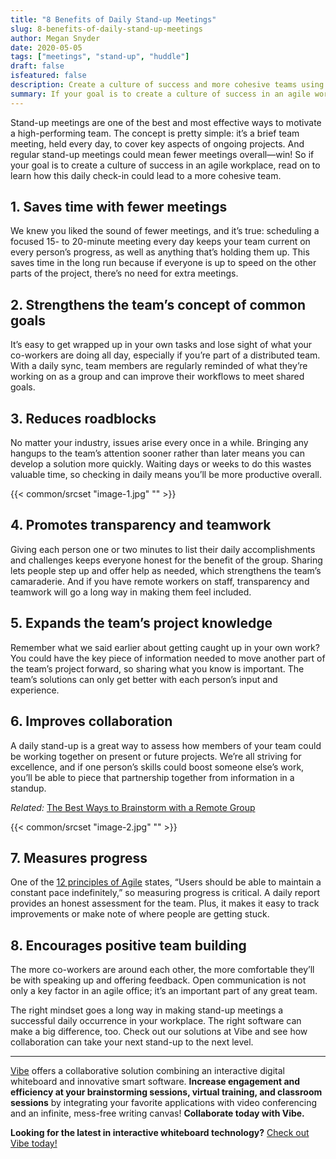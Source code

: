 ```yaml
---
title: "8 Benefits of Daily Stand-up Meetings"
slug: 8-benefits-of-daily-stand-up-meetings
author: Megan Snyder
date: 2020-05-05
tags: ["meetings", "stand-up", "huddle"]
draft: false
isfeatured: false
description: Create a culture of success and more cohesive teams using an agile style daily standup meeting.
summary: If your goal is to create a culture of success in an agile workplace, read on to learn how this daily check-in leads to a more cohesive team.
---
```






Stand-up meetings are one of the best and most effective ways to motivate a high-performing team. The concept is pretty simple: it’s a brief team meeting, held every day, to cover key aspects of ongoing projects. And regular stand-up meetings could mean fewer meetings overall—win! So if your goal is to create a culture of success in an agile workplace, read on to learn how this daily check-in could lead to a more cohesive team.


## 1. Saves time with fewer meetings

We knew you liked the sound of fewer meetings, and it’s true: scheduling a focused 15- to 20-minute meeting every day keeps your team current on every person’s progress, as well as anything that’s holding them up. This saves time in the long run because if everyone is up to speed on the other parts of the project, there’s no need for extra meetings.


## 2. Strengthens the team’s concept of common goals

It’s easy to get wrapped up in your own tasks and lose sight of what your co-workers are doing all day, especially if you’re part of a distributed team. With a daily sync, team members are regularly reminded of what they’re working on as a group and can improve their workflows to meet shared goals.


## 3. Reduces roadblocks

No matter your industry, issues arise every once in a while. Bringing any hangups to the team’s attention sooner rather than later means you can develop a solution more quickly. Waiting days or weeks to do this wastes valuable time, so checking in daily means you’ll be more productive overall.

{{< common/srcset "image-1.jpg" "" >}}



## 4. Promotes transparency and teamwork

Giving each person one or two minutes to list their daily accomplishments and challenges keeps everyone honest for the benefit of the group. Sharing lets people step up and offer help as needed, which strengthens the team’s camaraderie. And if you have remote workers on staff, transparency and teamwork will go a long way in making them feel included.


## 5. Expands the team’s project knowledge

Remember what we said earlier about getting caught up in your own work? You could have the key piece of information needed to move another part of the team’s project forward, so sharing what you know is important. The team’s solutions can only get better with each person’s input and experience.


## 6. Improves collaboration

A daily stand-up is a great way to assess how members of your team could be working together on present or future projects. We’re all striving for excellence, and if one person’s skills could boost someone else’s work, you’ll be able to piece that partnership together from information in a standup.

*Related:* [The Best Ways to Brainstorm with a Remote Group](https://vibe.us/blog/the-best-ways-to-brainstorm-with-a-remote-group/)

{{< common/srcset "image-2.jpg" "" >}}

## 7. Measures progress

One of the [12 principles of Agile](https://www.agilealliance.org/agile101/12-principles-behind-the-agile-manifesto/) states, “Users should be able to maintain a constant pace indefinitely,” so measuring progress is critical. A daily report provides an honest assessment for the team. Plus, it makes it easy to track improvements or make note of where people are getting stuck.


## 8. Encourages positive team building

The more co-workers are around each other, the more comfortable they’ll be with speaking up and offering feedback. Open communication is not only a key factor in an agile office; it’s an important part of any great team.

The right mindset goes a long way in making stand-up meetings a successful daily occurrence in your workplace. The right software can make a big difference, too. Check out our solutions at Vibe and see how collaboration can take your next stand-up to the next level.


----------

[Vibe](https://vibe.us/) offers a collaborative solution combining an interactive digital whiteboard and innovative smart software. **Increase engagement and efficiency at your brainstorming sessions, virtual training, and classroom sessions** by integrating your favorite applications with video conferencing and an infinite, mess-free writing canvas! **Collaborate today with Vibe.**

**Looking for the latest in interactive whiteboard technology?** [Check out Vibe today!](https://vibe.us/order/)
